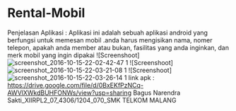 # Rental-Mobil
Penjelasan Aplikasi : Aplikasi ini adalah sebuah aplikasi android yang berfungsi untuk memesan mobil .anda harus mengisikan nama, nomer telepon, apakah anda member atau bukan, fasilitas yang anda inginkan, dan merk mobil yang ingin dipakai
![Screenshoot]![screenshot_2016-10-15-22-02-42-47 1](https://cloud.githubusercontent.com/assets/22819761/19411035/af0bbc4e-9323-11e6-97b8-fc00a1d2e564.png)
![Screenshoot]![screenshot_2016-10-15-22-03-21-08 1](https://cloud.githubusercontent.com/assets/22819761/19411039/e398871c-9323-11e6-827f-7b58348610d0.png)
![Screenshoot]![screenshot_2016-10-15-22-03-26-14 1](https://cloud.githubusercontent.com/assets/22819761/19411047/0553100c-9324-11e6-9e1a-e74fc00bc209.png)
link apk : https://drive.google.com/file/d/0BxEKfPzNCq-AWVlXWkdBUHFONWs/view?usp=sharing
Bagus Narendra Sakti_XIIRPL2_07_4306/1204_070_SMK TELKOM MALANG
